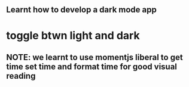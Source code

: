 ## Learnt how to develop a dark mode app

# toggle btwn light and dark

## NOTE: we learnt to use momentjs liberal to get time set time and format time for good visual reading

<!--

/*
// CSS CUSTOM VARIABLE
the :root is the root of our document object(html)
and with this any custom variable(color, styling, fontsizing value here
can be accessed any in the body document
i.e u can pass var(--clr-font) any where
*/
:root {
  --clr-bcg: #fff;
  --clr-font: #282c35;
  --clr-primary: #d23669;
}

/*
// CSS CUSTOM VARIABLE
  here come the aspect of a className, the value of the custom variable can't be
  any except by the particular class
const [theme, setTheme] = useState('dark-theme')
  NOTE: document.documentElement.className = theme;// we can use this
  to set and change the className of the html tag itself to make the classNmae take over the root of the html
  & it value used every where in the body element
*/
.dark-theme {
  --clr-bcg: #282c35;
  --clr-font: #fff;
  --clr-primary: #ffa7c4;
}
.light-theme {
  --clr-bcg: #fff;
  --clr-font: #282c35;
  --clr-primary: #d23669;
}

 -->
